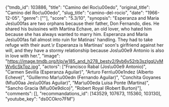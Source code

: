 {"tmdb_id": 103886, "title": "Camino del Roc\u00edo", "original_title": "Camino del Roc\u00edo", "slug_title": "camino-del-rocio", "date": "1966-12-05", "genre": [""], "score": "5.3/10", "synopsis": "Esperanza and Maria Jes\u00fas are two orphans because their father, Don Fernando, dies. He shared his buissines with Martina Echave, an old lover, who hated him because she has always wanted to marry him. Esperanza and Maria Jes\u00fas fall almost into ruin for Matinas' handling. They had to take refuge with their aunt.\r Esperanza is Martinas' soon's girlfriend against her will, and they have a stormy relationship because Jos\u00e9 Antonio is also in love with her.", "image": "https://image.tmdb.org/t/p/w185_and_h278_bestv2/9vb6y52rb3szIgqUyMWv6cSkTpz.jpg", "actors": ["Francisco Rabal (Jos\u00e9 Antonio)", "Carmen Sevilla (Esperanza Aguilar)", "Arturo Fern\u00e1ndez (Alberto Echeve)", "Guillermo Mar\u00edn (Fernando Aguilar)", "Conchita Goyanes (M\u00aa Jes\u00fas Aguilar)", "Mar\u00eda Luisa Ponte (Martina)", "Sancho Gracia (M\u00e9dico)", "Robert Royal (Robert Burton)"], "comments": [], "recommandations_id": [143529, 107673, 115360, 103130], "youtube_key": "ds0COkro7FM"}